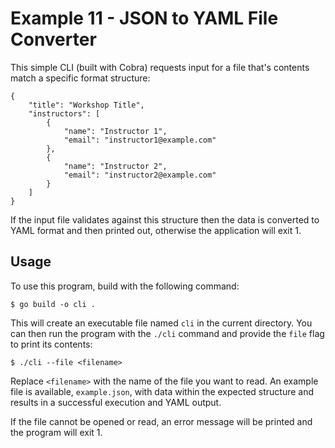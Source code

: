 # Example 11 - JSON to YAML File Converter

This simple CLI (built with Cobra) requests input for a file that's contents match a specific format structure: 

```
{
    "title": "Workshop Title",
    "instructors": [
        {
            "name": "Instructor 1",
            "email": "instructor1@example.com"
        },
        {
            "name": "Instructor 2",
            "email": "instructor2@example.com"
        }
    ]
}
```

If the input file validates against this structure then the data is converted to YAML format and then printed out, otherwise the application will exit 1.

## Usage

To use this program, build with the following command:

`$ go build -o cli .`

This will create an executable file named `cli` in the current directory. You can then run the program with the `./cli` command and provide the `file` flag to print its contents:

```
$ ./cli --file <filename>
```

Replace `<filename>` with the name of the file you want to read.  An example file is available, `example.json`, with data within the expected structure and results in a successful execution and YAML output.

If the file cannot be opened or read, an error message will be printed and the program will exit 1.